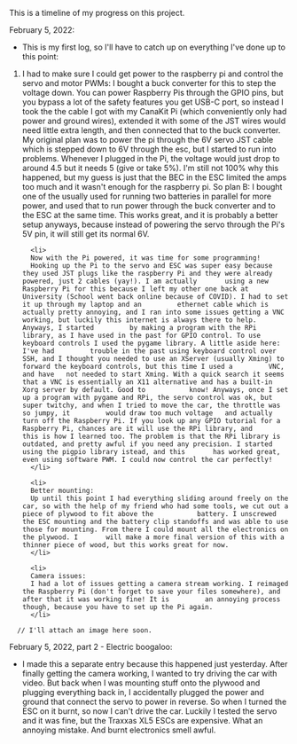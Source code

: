 This is a timeline of my progress on this project.

February 5, 2022:
<ul>
      <li>
      This is my first log, so I'll have to catch up on everything I've done up to this point:
      </li>
</ul>

<ol>
      <li>
      I had to make sure I could get power to the raspberry pi and control the servo and motor PWMs: 
      I bought a buck converter for this to step the voltage down. You can power Raspberry Pis through the GPIO pins, but you bypass a lot of the safety features you get USB-C         port, so instead I took the the cable I got with my CanaKit Pi (which conveniently only had power and ground wires), extended it with some of the JST wires would need           little extra length, and then connected that to the buck converter. My original plan was to power the pi through the 6V servo JST cable which is stepped down to 6V through       the esc, but I started to run into problems. Whenever I plugged in the Pi, the voltage would just drop to around 4.5 but it needs 5 (give or take 5%). I'm still not 100%         why this happened, but my guess is just that the BEC in the ESC limited the amps too much and it wasn't enough for the raspberry pi. So plan B: I bought one of the usually       used for running two batteries in parallel for more power, and used that to run power through the buck converter and to the ESC at the same time. This works great, and it       is probably a better setup anyways, because instead of powering the servo through the Pi's 5V pin, it will still get its normal 6V.
      </li>

      <li>
      Now with the Pi powered, it was time for some programming! 
      Hooking up the Pi to the servo and ESC was super easy because they used JST plugs like the raspberry Pi and they were already powered, just 2 cables (yay!). I am actually       using a new Raspberry Pi for this because I left my other one back at University (School went back online because of COVID). I had to set it up through my laptop and an         ethernet cable which is actually pretty annoying, and I ran into some issues getting a VNC working, but luckily this internet is always there to help. Anyways, I started         by making a program with the RPi library, as I have used in the past for GPIO control. To use keyboard controls I used the pygame library. A little aside here: I've had         trouble in the past using keyboard control over SSH, and I thought you needed to use an XServer (usually Xming) to forward the keyboard controls, but this time I used a         VNC, and have   not needed to start Xming. With a quick search it seems that a VNC is essentially an X11 alternative and has a built-in Xorg server by default. Good to           know! Anyways, once I set up a program with pygame and RPi, the servo control was ok, but super twitchy, and when I tried to move the car, the throttle was so jumpy, it         would draw too much voltage   and actually turn off the Raspberry Pi. If you look up any GPIO tutorial for a Raspberry Pi, chances are it will use the RPi library, and           this is how I learned too. The problem is that the RPi library is outdated, and pretty awful if you need any precision. I started using the pigpio library istead, and this       has worked great, even using software PWM. I could now control the car perfectly!
      </li>

      <li>
      Better mounting:
      Up until this point I had everything sliding around freely on the car, so with the help of my friend who had some tools, we cut out a piece of plywood to fit above the           battery. I unscrewed the ESC mounting and the battery clip standoffs and was able to use those for mounting. From there I could mount all the electronics on the plywood. I       will make a more final version of this with a thinner piece of wood, but this works great for now.
      </li>    

      <li>
      Camera issues:
      I had a lot of issues getting a camera stream working. I reimaged the Raspberry Pi (don't forget to save your files somewhere), and after that it was working fine! It is         an annoying process though, because you have to set up the Pi again.
      </li>
</ol>
      
      // I'll attach an image here soon.
      
February 5, 2022, part 2 - Electric boogaloo:
<ul>
      <li>
      I made this a separate entry because this happened just yesterday. After finally getting the camera working, I wanted to try driving the car with video. But back when I         was mounting stuff onto the plywood and plugging everything back in, I accidentally plugged the power and ground that connect the servo to power in reverse. So when I           turned the ESC on it burnt, so now I can't drive the car. Luckily I tested the servo and it was fine, but the Traxxas XL5 ESCs are expensive. What an annoying mistake. And       burnt electronics smell awful.
      </li>
</ul>
